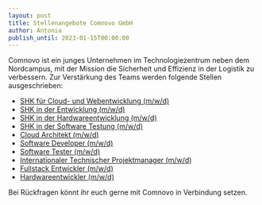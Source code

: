 ```yaml
---
layout: post
title: Stellenangebote Comnovo GmbH
author: Antonia
publish_until: 2023-01-15T00:00:00
---
```


Comnovo ist ein junges Unternehmen im Technologiezentrum neben dem Nordcampus, mit der Mission die Sicherheit und Effizienz in der Logistik zu verbessern.
Zur Verstärkung des Teams werden folgende Stellen ausgeschrieben:

* [SHK für Cloud- und Webentwicklung (m/w/d)](/dokumente/ausschreibungen_jobboerse/2022-07-15-comnovo1.pdf)
* [SHK in der Entwicklung (m/w/d)](/dokumente/ausschreibungen_jobboerse/2022-07-15-comnovo2.pdf)
* [SHK in der Hardwareentwicklung (m/w/d)](/dokumente/ausschreibungen_jobboerse/2022-07-15-comnovo7.pdf)
* [SHK in der Software Testung (m/w/d)](/dokumente/ausschreibungen_jobboerse/2022-07-15-comnovo8.pdf)
* [Cloud Architekt (m/w/d)](/dokumente/ausschreibungen_jobboerse/2022-07-15-comnovo3.pdf)
* [Software Developer (m/w/d)](/dokumente/ausschreibungen_jobboerse/2022-07-15-comnovo9.pdf)
* [Software Tester (m/w/d)](/dokumente/ausschreibungen_jobboerse/2022-07-15-comnovo10.pdf)
* [Internationaler Technischer Projektmanager (m/w/d)](/dokumente/ausschreibungen_jobboerse/2022-07-15-comnovo6.pdf)
* [Fullstack Entwickler (m/w/d)](/dokumente/ausschreibungen_jobboerse/2022-07-15-comnovo4.pdf)
* [Hardwareentwickler (m/w/d)](/dokumente/ausschreibungen_jobboerse/2022-07-15-comnovo5.pdf)

Bei Rückfragen könnt ihr euch gerne mit Comnovo in Verbindung setzen. 
